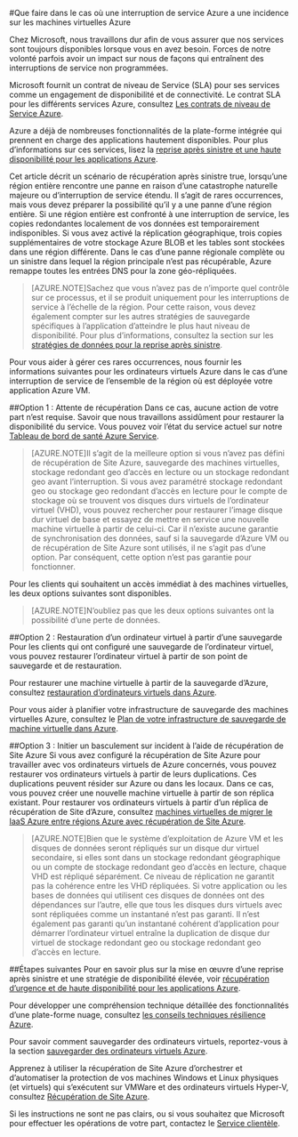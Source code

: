 <properties
    pageTitle="Que faire dans le cas où une interruption de service Azure a une incidence sur les machines virtuelles Azure | Microsoft Azure"
    description="Comment procéder dans le cas où une interruption de service Azure a une incidence sur les machines virtuelles Azure."
    services="virtual-machines"
    documentationCenter=""
    authors="kmouss"
    manager="timlt"
    editor=""/>

<tags
    ms.service="virtual-machines"
    ms.workload="virtual-machines"
    ms.tgt_pltfrm="na"
    ms.devlang="na"
    ms.topic="article"
    ms.date="05/16/2016"
    ms.author="kmouss;aglick"/>

#<a name="what-to-do-in-the-event-that-an-azure-service-disruption-impacts-azure-virtual-machines"></a>Que faire dans le cas où une interruption de service Azure a une incidence sur les machines virtuelles Azure

Chez Microsoft, nous travaillons dur afin de vous assurer que nos services sont toujours disponibles lorsque vous en avez besoin. Forces de notre volonté parfois avoir un impact sur nous de façons qui entraînent des interruptions de service non programmées.

Microsoft fournit un contrat de niveau de Service (SLA) pour ses services comme un engagement de disponibilité et de connectivité. Le contrat SLA pour les différents services Azure, consultez [Les contrats de niveau de Service Azure](https://azure.microsoft.com/support/legal/sla/).

Azure a déjà de nombreuses fonctionnalités de la plate-forme intégrée qui prennent en charge des applications hautement disponibles. Pour plus d’informations sur ces services, lisez la [reprise après sinistre et une haute disponibilité pour les applications Azure](../resiliency/resiliency-disaster-recovery-high-availability-azure-applications.md).

Cet article décrit un scénario de récupération après sinistre true, lorsqu’une région entière rencontre une panne en raison d’une catastrophe naturelle majeure ou d’interruption de service étendu. Il s’agit de rares occurrences, mais vous devez préparer la possibilité qu’il y a une panne d’une région entière. Si une région entière est confronté à une interruption de service, les copies redondantes localement de vos données est temporairement indisponibles. Si vous avez activé la réplication géographique, trois copies supplémentaires de votre stockage Azure BLOB et les tables sont stockées dans une région différente. Dans le cas d’une panne régionale complète ou un sinistre dans lequel la région principale n’est pas récupérable, Azure remappe toutes les entrées DNS pour la zone géo-répliquées.

>[AZURE.NOTE]Sachez que vous n’avez pas de n’importe quel contrôle sur ce processus, et il se produit uniquement pour les interruptions de service à l’échelle de la région. Pour cette raison, vous devez également compter sur les autres stratégies de sauvegarde spécifiques à l’application d’atteindre le plus haut niveau de disponibilité. Pour plus d’informations, consultez la section sur les [stratégies de données pour la reprise après sinistre](../resiliency/resiliency-disaster-recovery-azure-applications.md#data-strategies-for-disaster-recovery).

Pour vous aider à gérer ces rares occurrences, nous fournir les informations suivantes pour les ordinateurs virtuels Azure dans le cas d’une interruption de service de l’ensemble de la région où est déployée votre application Azure VM.

##<a name="option-1-wait-for-recovery"></a>Option 1 : Attente de récupération
Dans ce cas, aucune action de votre part n’est requise. Savoir que nous travaillons assidûment pour restaurer la disponibilité du service. Vous pouvez voir l’état du service actuel sur notre [Tableau de bord de santé Azure Service](https://azure.microsoft.com/status/).

>[AZURE.NOTE]Il s’agit de la meilleure option si vous n’avez pas défini de récupération de Site Azure, sauvegarde des machines virtuelles, stockage redondant geo d’accès en lecture ou un stockage redondant geo avant l’interruption. Si vous avez paramétré stockage redondant geo ou stockage geo redondant d’accès en lecture pour le compte de stockage où se trouvent vos disques durs virtuels de l’ordinateur virtuel (VHD), vous pouvez rechercher pour restaurer l’image disque dur virtuel de base et essayez de mettre en service une nouvelle machine virtuelle à partir de celui-ci. Car il n’existe aucune garantie de synchronisation des données, sauf si la sauvegarde d’Azure VM ou de récupération de Site Azure sont utilisés, il ne s’agit pas d’une option. Par conséquent, cette option n’est pas garantie pour fonctionner.

Pour les clients qui souhaitent un accès immédiat à des machines virtuelles, les deux options suivantes sont disponibles.  

>[AZURE.NOTE]N’oubliez pas que les deux options suivantes ont la possibilité d’une perte de données.     

##<a name="option-2-restore-a-vm-from-a-backup"></a>Option 2 : Restauration d’un ordinateur virtuel à partir d’une sauvegarde
Pour les clients qui ont configuré une sauvegarde de l’ordinateur virtuel, vous pouvez restaurer l’ordinateur virtuel à partir de son point de sauvegarde et de restauration.

Pour restaurer une machine virtuelle à partir de la sauvegarde d’Azure, consultez [restauration d’ordinateurs virtuels dans Azure](../backup/backup-azure-restore-vms.md).

Pour vous aider à planifier votre infrastructure de sauvegarde des machines virtuelles Azure, consultez le [Plan de votre infrastructure de sauvegarde de machine virtuelle dans Azure](../backup/backup-azure-vms-introduction.md).

##<a name="option-3-initiate-a-failover-by-using-azure-site-recovery"></a>Option 3 : Initier un basculement sur incident à l’aide de récupération de Site Azure
Si vous avez configuré la récupération de Site Azure pour travailler avec vos ordinateurs virtuels de Azure concernés, vous pouvez restaurer vos ordinateurs virtuels à partir de leurs duplications. Ces duplications peuvent résider sur Azure ou dans les locaux. Dans ce cas, vous pouvez créer une nouvelle machine virtuelle à partir de son réplica existant. Pour restaurer vos ordinateurs virtuels à partir d’un réplica de récupération de Site d’Azure, consultez [machines virtuelles de migrer le IaaS Azure entre régions Azure avec récupération de Site Azure](../site-recovery/site-recovery-migrate-azure-to-azure.md).

>[AZURE.NOTE]Bien que le système d’exploitation de Azure VM et les disques de données seront répliqués sur un disque dur virtuel secondaire, si elles sont dans un stockage redondant géographique ou un compte de stockage redondant geo d’accès en lecture, chaque VHD est répliqué séparément. Ce niveau de réplication ne garantit pas la cohérence entre les VHD répliquées. Si votre application ou les bases de données qui utilisent ces disques de données ont des dépendances sur l’autre, elle que tous les disques durs virtuels avec sont répliquées comme un instantané n’est pas garanti. Il n’est également pas garanti qu’un instantané cohérent d’application pour démarrer l’ordinateur virtuel entraîne la duplication de disque dur virtuel de stockage redondant geo ou stockage redondant geo d’accès en lecture.

##<a name="next-steps"></a>Étapes suivantes
Pour en savoir plus sur la mise en œuvre d’une reprise après sinistre et une stratégie de disponibilité élevée, voir [récupération d’urgence et de haute disponibilité pour les applications Azure](../resiliency/resiliency-disaster-recovery-high-availability-azure-applications.md).

Pour développer une compréhension technique détaillée des fonctionnalités d’une plate-forme nuage, consultez [les conseils techniques résilience Azure](../resiliency/resiliency-technical-guidance.md).

Pour savoir comment sauvegarder des ordinateurs virtuels, reportez-vous à la section [sauvegarder des ordinateurs virtuels Azure](../backup/backup-azure-vms.md).

Apprenez à utiliser la récupération de Site Azure d’orchestrer et d’automatiser la protection de vos machines Windows et Linux physiques (et virtuels) qui s’exécutent sur VMWare et des ordinateurs virtuels Hyper-V, consultez [Récupération de Site Azure](https://azure.microsoft.com/documentation/learning-paths/site-recovery/).

Si les instructions ne sont ne pas clairs, ou si vous souhaitez que Microsoft pour effectuer les opérations de votre part, contactez le [Service clientèle](https://portal.azure.com/#blade/Microsoft_Azure_Support/HelpAndSupportBlade).
